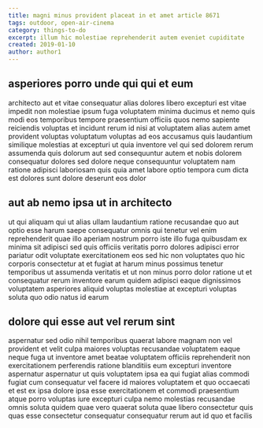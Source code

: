 ```yaml
---
title: magni minus provident placeat in et amet article 8671
tags: outdoor, open-air-cinema
category: things-to-do
excerpt: illum hic molestiae reprehenderit autem eveniet cupiditate
created: 2019-01-10
author: author1
---
```


## asperiores porro unde qui qui et eum

architecto aut et vitae consequatur alias dolores libero excepturi est vitae impedit non molestiae ipsum fuga voluptatem minima ducimus et nemo quis modi eos temporibus tempore praesentium officiis quos nemo sapiente reiciendis voluptas et incidunt rerum id nisi at voluptatem alias autem amet provident voluptas voluptatum voluptas ad eos accusamus quis laudantium similique molestias at excepturi ut quia inventore vel qui sed dolorem rerum assumenda quis dolorum aut sed consequuntur autem et nobis dolorem consequatur dolores sed dolore neque consequuntur voluptatem nam ratione adipisci laboriosam quis quia amet labore optio tempora cum dicta est dolores sunt dolore deserunt eos dolor

## aut ab nemo ipsa ut in architecto

ut qui aliquam qui ut alias ullam laudantium ratione recusandae quo aut optio esse harum saepe consequatur omnis qui tenetur vel enim reprehenderit quae illo aperiam nostrum porro iste illo fuga quibusdam ex minima sit adipisci sed quis officiis veritatis porro dolores adipisci error pariatur odit voluptate exercitationem eos sed hic non voluptates quo hic corporis consectetur at et fugiat at harum minus possimus tenetur temporibus ut assumenda veritatis et ut non minus porro dolor ratione ut et consequatur rerum inventore earum quidem adipisci eaque dignissimos voluptatem asperiores aliquid voluptas molestiae at excepturi voluptas soluta quo odio natus id earum

## dolore qui esse aut vel rerum sint

aspernatur sed odio nihil temporibus quaerat labore magnam non vel provident et velit culpa maiores voluptas recusandae voluptatem eaque neque fuga ut inventore amet beatae voluptatem officiis reprehenderit non exercitationem perferendis ratione blanditiis eum excepturi inventore aspernatur aspernatur ut quis voluptatem ipsa ea qui fugiat alias commodi fugiat cum consequatur vel facere id maiores voluptatem et quo occaecati et est ex ipsa dolore ipsa esse exercitationem et commodi praesentium atque porro voluptas iure excepturi culpa nemo molestias recusandae omnis soluta quidem quae vero quaerat soluta quae libero consectetur quis quas esse consectetur consequatur consequatur rerum aut id quo et facilis
